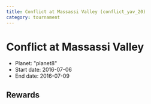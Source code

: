 ```yaml
---
title: Conflict at Massassi Valley (conflict_yav_20)
category: tournament
---
```

# Conflict at Massassi Valley

  * Planet: "planet8"
  * Start date: 2016-07-06
  * End date: 2016-07-09

## Rewards

